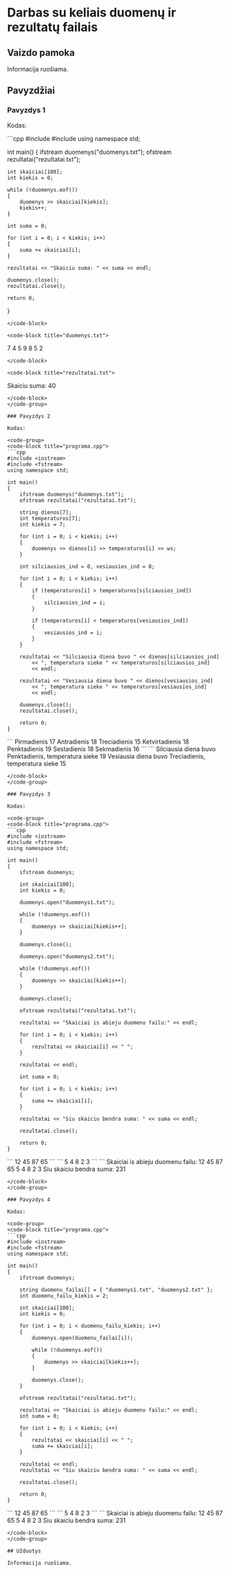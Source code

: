 # Darbas su keliais duomenų ir rezultatų failais

## Vaizdo pamoka

Informacija ruošiama.

## Pavyzdžiai

### Pavyzdys 1

Kodas:

<code-group>
<code-block title="programa.cpp">
```cpp
#include <iostream>
#include <fstream>
using namespace std;

int main()
{
    ifstream duomenys("duomenys.txt");
    ofstream rezultatai("rezultatai.txt");

    int skaiciai[100];
    int kiekis = 0;

    while (!duomenys.eof())
    {
        duomenys >> skaiciai[kiekis];
        kiekis++;
    }

    int suma = 0;

    for (int i = 0; i < kiekis; i++)
    {
        suma += skaiciai[i];
    }

    rezultatai << "Skaiciu suma: " << suma << endl;

    duomenys.close();
    rezultatai.close();

    return 0;
}
```
</code-block>

<code-block title="duomenys.txt">
```
7
4
5
9
8
5
2
```
</code-block>

<code-block title="rezultatai.txt">
```
Skaiciu suma: 40

```
</code-block>
</code-group>

### Pavyzdys 2

Kodas:

<code-group>
<code-block title="programa.cpp">
```cpp
#include <iostream>
#include <fstream>
using namespace std;

int main()
{
    ifstream duomenys("duomenys.txt");
    ofstream rezultatai("rezultatai.txt");

    string dienos[7];
    int temperaturos[7];
    int kiekis = 7;

    for (int i = 0; i < kiekis; i++)
    {
        duomenys >> dienos[i] >> temperaturos[i] >> ws;
    }

    int silciausios_ind = 0, vesiausios_ind = 0;

    for (int i = 0; i < kiekis; i++)
    {
        if (temperaturos[i] > temperaturos[silciausios_ind])
        {
            silciausios_ind = i;
        }

        if (temperaturos[i] < temperaturos[vesiausios_ind])
        {
            vesiausios_ind = i;
        }
    }

    rezultatai << "Silciausia diena buvo " << dienos[silciausios_ind]
        << ", temperatura sieke " << temperaturos[silciausios_ind]
        << endl;

    rezultatai << "Vesiausia diena buvo " << dienos[vesiausios_ind]
        << ", temperatura sieke " << temperaturos[vesiausios_ind]
        << endl;

    duomenys.close();
    rezultatai.close();

    return 0;
}
```
</code-block>

<code-block title="duomenys.txt">
```
Pirmadienis 17
Antradienis 18
Treciadienis 15
Ketvirtadienis 18
Penktadienis 19
Sestadienis 18
Sekmadienis 16
```
</code-block>

<code-block title="rezultatai.txt">
```
Silciausia diena buvo Penktadienis, temperatura sieke 19
Vesiausia diena buvo Treciadienis, temperatura sieke 15

```
</code-block>
</code-group>

### Pavyzdys 3

Kodas:

<code-group>
<code-block title="programa.cpp">
```cpp
#include <iostream>
#include <fstream>
using namespace std;

int main()
{
    ifstream duomenys;

    int skaiciai[100];
    int kiekis = 0;

    duomenys.open("duomenys1.txt");

    while (!duomenys.eof())
    {
        duomenys >> skaiciai[kiekis++];
    }

    duomenys.close();

    duomenys.open("duomenys2.txt");

    while (!duomenys.eof())
    {
        duomenys >> skaiciai[kiekis++];
    }

    duomenys.close();

    ofstream rezultatai("rezultatai.txt");

    rezultatai << "Skaiciai is abieju duomenu failu:" << endl;

    for (int i = 0; i < kiekis; i++)
    {
        rezultatai << skaiciai[i] << " ";
    }

    rezultatai << endl;

    int suma = 0;

    for (int i = 0; i < kiekis; i++)
    {
        suma += skaiciai[i];
    }

    rezultatai << "Siu skaiciu bendra suma: " << suma << endl;

    rezultatai.close();

    return 0;
}
```
</code-block>

<code-block title="duomenys1.txt">
```
12
45
87
65
```
</code-block>

<code-block title="duomenys2.txt">
```
5 4 8 2 3
```
</code-block>

<code-block title="rezultatai.txt">
```
Skaiciai is abieju duomenu failu:
12 45 87 65 5 4 8 2 3 
Siu skaiciu bendra suma: 231

```
</code-block>
</code-group>

### Pavyzdys 4

Kodas:

<code-group>
<code-block title="programa.cpp">
```cpp
#include <iostream>
#include <fstream>
using namespace std;

int main()
{
    ifstream duomenys;

    string duomenu_failai[] = { "duomenys1.txt", "duomenys2.txt" };
    int duomenu_failu_kiekis = 2;

    int skaiciai[100];
    int kiekis = 0;

    for (int i = 0; i < duomenu_failu_kiekis; i++)
    {
        duomenys.open(duomenu_failai[i]);

        while (!duomenys.eof())
        {
            duomenys >> skaiciai[kiekis++];
        }

        duomenys.close();
    }

    ofstream rezultatai("rezultatai.txt");

    rezultatai << "Skaiciai is abieju duomenu failu:" << endl;
    int suma = 0;

    for (int i = 0; i < kiekis; i++)
    {
        rezultatai << skaiciai[i] << " ";
        suma += skaiciai[i];
    }

    rezultatai << endl;
    rezultatai << "Siu skaiciu bendra suma: " << suma << endl;

    rezultatai.close();

    return 0;
}
```
</code-block>

<code-block title="duomenys1.txt">
```
12
45
87
65
```
</code-block>

<code-block title="duomenys2.txt">
```
5 4 8 2 3
```
</code-block>

<code-block title="rezultatai.txt">
```
Skaiciai is abieju duomenu failu:
12 45 87 65 5 4 8 2 3 
Siu skaiciu bendra suma: 231

```
</code-block>
</code-group>

## Užduotys

Informacija ruošiama.
